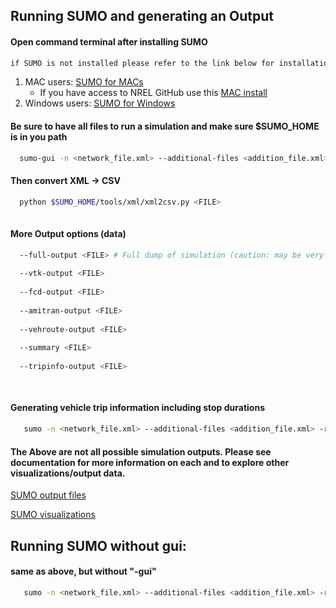 ## Running SUMO and generating an Output

#### Open command terminal after installing SUMO
```html
if SUMO is not installed please refer to the link below for installation
```
1. MAC users: [SUMO for MACs](https://sumo.dlr.de/docs/Installing/MacOS_Build.html)
      * If you have access to NREL GitHub use this [MAC install](https://github.nrel.gov/jseverin/Sumo/blob/master/README.md)
2. Windows users: [SUMO for Windows](http://sumo.dlr.de/docs/Installing.html)

#### Be sure to have all files to run a simulation and make sure $SUMO_HOME is in you path

```bash
  sumo-gui -n <network_file.xml> --additional-files <addition_file.xml> -r <trip/route_file.xml> --emission-output <FILE>
```
#### Then convert XML -> CSV

```bash
  python $SUMO_HOME/tools/xml/xml2csv.py <FILE>
  
```

#### More Output options (data)

```bash
  --full-output <FILE> # Full dump of simulation (caution: may be very large)
  
  --vtk-output <FILE>
  
  --fcd-output <FILE>
  
  --amitran-output <FILE>
  
  --vehroute-output <FILE> 
  
  --summary <FILE>
  
  --tripinfo-output <FILE>
  
  
```

#### Generating vehicle trip information including stop durations

```bash
   sumo -n <network_file.xml> --additional-files <addition_file.xml> -r <trip/route_file.xml> --tripinfo-output <FILE> --stop-output <FILE>
```

#### The Above are not all possible simulation outputs. Please see documentation for more information on each and to explore other visualizations/output data.

[SUMO output files](https://sumo.dlr.de/wiki/Simulation/Output)

[SUMO visualizations](https://sumo.dlr.de/wiki/Tools/Visualization)


## Running SUMO without gui:

#### same as above, but without "-gui"

```bash
   sumo -n <network_file.xml> --additional-files <addition_file.xml> -r <trip/route_file.xml> --tripinfo-output <FILE>
```
